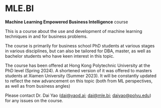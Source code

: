 # MLE.BI
 **Machine Learning Empowered Business Intelligence** course

This is a course about the use and development of machine learning techniques in and for business problems. 

The course is primarily for business school PhD students at various stages in various disciplines, but can also be tailored for DBA, master, as well as bachelor students who have keen interest in this topic.

The course has been offered at Hong Kong Polytechnic University at the PhD level (Spring 2024). A shortened version of it was offered to masters students at Xiamen University (Summer 2023). It will be constantly updated to reflect the new advancement on this topic (both from ML perspectives, as well as from business angles)

Please contact Dr. Dai Yao (dai@yaod.ai; dai@mle.bi; daiyao@polyu.edu) for any issues on the course.
